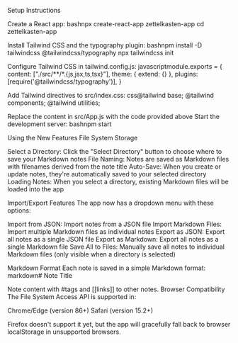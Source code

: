 Setup Instructions

Create a React app:
bashnpx create-react-app zettelkasten-app
cd zettelkasten-app

Install Tailwind CSS and the typography plugin:
bashnpm install -D tailwindcss @tailwindcss/typography
npx tailwindcss init

Configure Tailwind CSS in tailwind.config.js:
javascriptmodule.exports = {
  content: ["./src/**/*.{js,jsx,ts,tsx}"],
  theme: { extend: {} },
  plugins: [require('@tailwindcss/typography')],
}

Add Tailwind directives to src/index.css:
css@tailwind base;
@tailwind components;
@tailwind utilities;

Replace the content in src/App.js with the code provided above
Start the development server:
bashnpm start


Using the New Features
File System Storage

Select a Directory: Click the "Select Directory" button to choose where to save your Markdown notes
File Naming: Notes are saved as Markdown files with filenames derived from the note title
Auto-Save: When you create or update notes, they're automatically saved to your selected directory
Loading Notes: When you select a directory, existing Markdown files will be loaded into the app

Import/Export Features
The app now has a dropdown menu with these options:

Import from JSON: Import notes from a JSON file
Import Markdown Files: Import multiple Markdown files as individual notes
Export as JSON: Export all notes as a single JSON file
Export as Markdown: Export all notes as a single Markdown file
Save All to Files: Manually save all notes to individual Markdown files (only visible when a directory is selected)

Markdown Format
Each note is saved in a simple Markdown format:
markdown# Note Title

Note content with #tags and [[links]] to other notes.
Browser Compatibility
The File System Access API is supported in:

Chrome/Edge (version 86+)
Safari (version 15.2+)

Firefox doesn't support it yet, but the app will gracefully fall back to browser localStorage in unsupported browsers.
